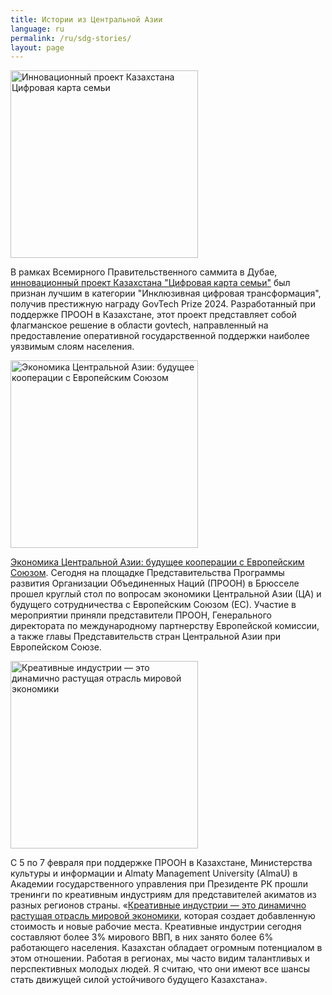 ```yaml
---
title: Истории из Центральной Азии
language: ru
permalink: /ru/sdg-stories/
layout: page
---
```


<img src="https://www.undp.org/sites/g/files/zskgke326/files/2023-06/digital_family_card_2.png" width="300" alt="Инновационный проект Казахстана Цифровая карта семьи"> 

В рамках Всемирного Правительственного саммита в Дубае, [инновационный проект Казахстана "Цифровая карта семьи"](https://www.undp.org/ru/kazakhstan/press-releases/cifrovaya-karta-semi-udostoena-govtech-prize-2024) был признан лучшим в категории "Инклюзивная цифровая трансформация", получив престижную награду GovTech Prize 2024. Разработанный при поддержке ПРООН в Казахстане, этот проект представляет собой флагманское решение в области govtech, направленный на предоставление оперативной государственной поддержки наиболее уязвимым слоям населения. 


<img src="https://www.undp.org/sites/g/files/zskgke326/files/2024-02/microsoftteams-image_32.png" width="300" alt="Экономика Центральной Азии: будущее кооперации с Европейским Союзом">

[Экономика Центральной Азии: будущее кооперации с Европейским Союзом](https://www.undp.org/ru/kazakhstan/news/ekonomika-centralnoy-azii-buduschee-kooperacii-s-evropeyskim-soyuzom). Сегодня на площадке Представительства Программы развития Организации Объединенных Наций (ПРООН) в Брюсселе прошел круглый стол по вопросам экономики Центральной Азии (ЦА) и будущего сотрудничества с Европейским Союзом (ЕС). Участие в мероприятии приняли представители ПРООН, Генерального директората по международному партнерству Европейской комиссии, а также главы Представительств стран Центральной Азии при Европейском Союзе. 


<img src="https://www.undp.org/sites/g/files/zskgke326/files/2024-02/img_7821.jpg" width="300" alt="Креативные индустрии — это динамично растущая отрасль мировой экономики">

С 5 по 7 февраля при поддержке ПРООН в Казахстане, Министерства культуры и информации и Almaty Management University (AlmaU) в Академии государственного управления при Президенте РК прошли тренинги по креативным индустриям для представителей акиматов из разных регионов страны. «[Креативные индустрии — это динамично растущая отрасль мировой экономики](https://www.undp.org/ru/kazakhstan/news/kreativnye-industrii-skachok-navstrechu-ustoychivomu-razvitiyu-kazakhstana), которая создает добавленную стоимость и новые рабочие места. Креативные индустрии сегодня составляют более 3% мирового ВВП, в них занято более 6% работающего населения. Казахстан обладает огромным потенциалом в этом отношении. Работая в регионах, мы часто видим талантливых и перспективных молодых людей. Я считаю, что они имеют все шансы стать движущей силой устойчивого будущего Казахстана».

